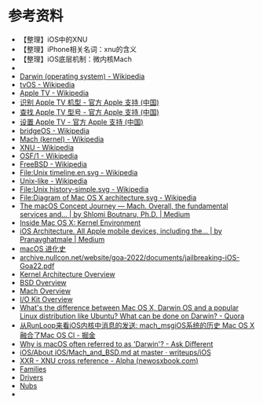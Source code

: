 # 参考资料

* 【整理】iOS中的XNU
* 【整理】iPhone相关名词：xnu的含义
* 【整理】iOS底层机制：微内核Mach
* 
* [Darwin (operating system) - Wikipedia](https://en.wikipedia.org/wiki/Darwin_(operating_system))
* [tvOS - Wikipedia](https://en.wikipedia.org/wiki/TvOS)
* [Apple TV - Wikipedia](https://en.wikipedia.org/wiki/Apple_TV)
* [识别 Apple TV 机型 - 官方 Apple 支持 (中国)](https://support.apple.com/zh-cn/101605)
* [查找 Apple TV 型号 - 官方 Apple 支持 (中国)](https://support.apple.com/zh-cn/109027)
* [设置 Apple TV - 官方 Apple 支持 (中国)](https://support.apple.com/zh-cn/102451)
* [bridgeOS - Wikipedia](https://en.wikipedia.org/wiki/BridgeOS)
* [Mach (kernel) - Wikipedia](https://en.wikipedia.org/wiki/Mach_(kernel))
* [XNU - Wikipedia](https://en.wikipedia.org/wiki/XNU)
* [OSF/1 - Wikipedia](https://en.wikipedia.org/wiki/OSF/1#OSFMK)
* [FreeBSD - Wikipedia](https://en.wikipedia.org/wiki/FreeBSD)
* [File:Unix timeline.en.svg - Wikipedia](https://en.wikipedia.org/wiki/File:Unix_timeline.en.svg)
* [Unix-like - Wikipedia](https://en.wikipedia.org/wiki/Unix-like)
* [File:Unix history-simple.svg - Wikipedia](https://en.wikipedia.org/wiki/File:Unix_history-simple.svg)
* [File:Diagram of Mac OS X architecture.svg - Wikipedia](https://en.wikipedia.org/wiki/File:Diagram_of_Mac_OS_X_architecture.svg)
* [The macOS Concept Journey — Mach. Overall, the fundamental services and… | by Shlomi Boutnaru, Ph.D. | Medium](https://medium.com/@boutnaru/in-general-mach-is-a-kernel-which-was-developed-at-cmu-carnegie-mellon-university-by-both-b4dca8792e1a)
* [Inside Mac OS X: Kernel Environment](https://papers.put.as/papers/macosx/2000/10.1.1.34.9641.pdf)
* [iOS Architecture. All Apple mobile devices, including the… | by Pranavghatmale | Medium](https://medium.com/@pranavghatmale/ios-architecture-614b7a10ceaf)
* [macOS 进化史](https://zhangferry.com/darwin_evolation/)
* [archive.nullcon.net/website/goa-2022/documents/jailbreaking-iOS-Goa22.pdf](https://archive.nullcon.net/website/goa-2022/documents/jailbreaking-iOS-Goa22.pdf)
* [Kernel Architecture Overview](https://developer.apple.com/library/archive/documentation/Darwin/Conceptual/KernelProgramming/Architecture/Architecture.html)
* [BSD Overview](https://developer.apple.com/library/archive/documentation/Darwin/Conceptual/KernelProgramming/BSD/BSD.html#//apple_ref/doc/uid/TP30000905-CH214-TPXREF101)
* [Mach Overview](https://developer.apple.com/library/archive/documentation/Darwin/Conceptual/KernelProgramming/Mach/Mach.html)
* [I/O Kit Overview](https://developer.apple.com/library/archive/documentation/Darwin/Conceptual/KernelProgramming/IOKit/IOKit.html#//apple_ref/doc/uid/TP30000905-CH213-BEHJDFCA)
* [What's the difference between Mac OS X, Darwin OS and a popular Linux distribution like Ubuntu? What can be done on Darwin? - Quora](https://www.quora.com/Whats-the-difference-between-Mac-OS-X-Darwin-OS-and-a-popular-Linux-distribution-like-Ubuntu-What-can-be-done-on-Darwin)
* [从RunLoop来看iOS内核中消息的发送: mach_msgiOS系统的历史 Mac OS X融合了Mac OS Cl - 掘金](https://juejin.cn/post/7086732464621617160)
* [Why is macOS often referred to as 'Darwin'? - Ask Different](https://apple.stackexchange.com/questions/401832/why-is-macos-often-referred-to-as-darwin)
* [iOS/About iOS/Mach_and_BSD.md at master · writeups/iOS](https://github.com/writeups/iOS/blob/master/About%20iOS/Mach_and_BSD.md)
* [XXR - XNU cross reference - Alpha (newosxbook.com)](http://newosxbook.com/xxr/index.jl)
* [Families](https://developer.apple.com/library/archive/documentation/Darwin/Conceptual/KernelProgramming/IOKit/IOKit.html#//apple_ref/doc/uid/TP30000905-CH213-TPXREF102)
* [Drivers](https://developer.apple.com/library/archive/documentation/Darwin/Conceptual/KernelProgramming/IOKit/IOKit.html#//apple_ref/doc/uid/TP30000905-CH213-BEHDCDDC)
* [Nubs](https://developer.apple.com/library/archive/documentation/Darwin/Conceptual/KernelProgramming/IOKit/IOKit.html#//apple_ref/doc/uid/TP30000905-CH213-TPXREF103)
* 